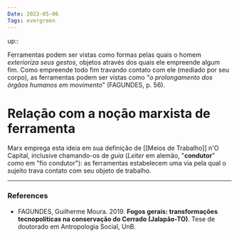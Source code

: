 ```yaml
---
Date: 2023-05-06
Tags: evergreen
---
```

up:: 

Ferramentas podem ser vistas como formas pelas quais o homem *exterioriza seus gestos*, objetos através dos quais ele empreende algum fim. Como empreende todo fim travando contato com ele (mediado por seu corpo), as ferramentas podem ser vistas como "*o prolongamento dos órgãos humanos em movimento*" (FAGUNDES, p. 56).

# Relação com a noção marxista de ferramenta
Marx emprega esta ideia em sua definição de [[Meios de Trabalho]] n'O Capital, inclusive chamando-os de *guia* (*Leiter* em alemão, "**condutor**" como em "fio condutor"): as ferramentas estabelecem uma via pela qual o sujeito trava contato com seu objeto de trabalho.

---
### References
- FAGUNDES, Guilherme Moura. 2019. **Fogos gerais: transformações tecnopolíticas na conservação do Cerrado (Jalapão-TO)**. Tese de doutorado em Antropologia Social, UnB.